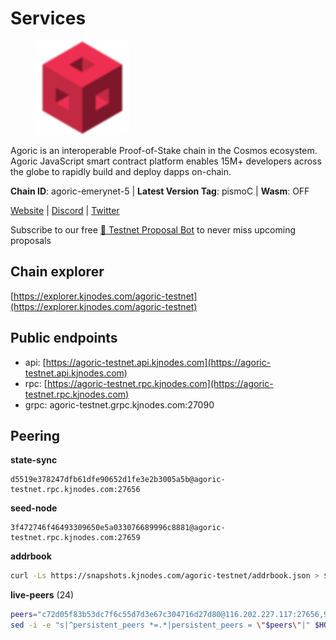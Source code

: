 # Services

<figure><img src="https://raw.githubusercontent.com/kj89/cosmos-images/main/logos/agoric.png" width="150" alt=""><figcaption></figcaption></figure>

Agoric is an interoperable Proof-of-Stake chain in the Cosmos ecosystem.  Agoric JavaScript smart contract platform enables 15M+ developers across the  globe to rapidly build and deploy dapps on-chain.

**Chain ID**: agoric-emerynet-5 | **Latest Version Tag**: pismoC | **Wasm**: OFF

[Website](https://agoric.com) | [Discord](https://discord.com/invite/qDW8DRes4s) | [Twitter](https://twitter.com/agoric)



Subscribe to our free [🤖 Testnet Proposal Bot](https://t.me/kjnodes_testnet_proposal_bot) to never miss upcoming proposals


## Chain explorer
[https://explorer.kjnodes.com/agoric-testnet](https://explorer.kjnodes.com/agoric-testnet)

## Public endpoints

* api: [https://agoric-testnet.api.kjnodes.com](https://agoric-testnet.api.kjnodes.com)
* rpc: [https://agoric-testnet.rpc.kjnodes.com](https://agoric-testnet.rpc.kjnodes.com)
* grpc: agoric-testnet.grpc.kjnodes.com:27090

## Peering

**state-sync**

```text
d5519e378247dfb61dfe90652d1fe3e2b3005a5b@agoric-testnet.rpc.kjnodes.com:27656
```

**seed-node**

```text
3f472746f46493309650e5a033076689996c8881@agoric-testnet.rpc.kjnodes.com:27659
```

**addrbook**
```bash
curl -Ls https://snapshots.kjnodes.com/agoric-testnet/addrbook.json > $HOME/.agoric/config/addrbook.json
```

**live-peers** (24)
```bash
peers="c72d05f83b53dc7f6c55d7d3e67c304716d27d80@116.202.227.117:27656,98e1069b1cfc445e377eda6a0eadd94f7877065d@162.55.169.76:26656,793955daf95ad29f003cc4ec7e6c60c00677b2f7@5.9.81.187:30656,32f7fbecd40b420d592ac460703c4ac647875566@65.109.23.238:26656,4dee5e4456307469d037c35eb0157f1f252b3f99@135.181.35.255:26656,980583e1dfd16988b6fdb22dd733f3260c535e45@192.241.137.132:26656,a49d469686e32f6490b56a2a693e83c130f3ee2a@144.76.145.151:26656,d5519e378247dfb61dfe90652d1fe3e2b3005a5b@65.109.68.190:27656,3f4e87ddb2e61fdd01398c071fa986259f096334@209.34.206.46:26656,7ea47a018710e43a9eafd4eebc8340d2f48eb3ba@94.130.132.227:2160,6f9e22eba0130f1a29c25e28beeae69b2621a403@35.238.67.135:26656,a73444541956b994f804f6fcf2a26d2c3c9865a3@34.67.210.29:26656,a3a1e6c7a9ceec632c22769a9e369d05a796dc24@65.108.79.246:26709,42084028a65c5d609793ffc618d1dcbf374fc301@65.109.28.219:14456,7b1cafa0879374125c623d854bcc0cb9cd98729e@185.213.25.151:26656,70ac007461e0d912aeba6eda56ac3fed7d3087f8@135.181.85.31:26656,a21bd5ae7488c18d7e6387f20ae0484acb70be01@13.215.217.74:26656,8dfb920cdc2eba42b688f44fdd26e12dabfbb6a9@95.217.130.111:27656,a875ef614b3902dd567be2076f18239681f24e35@82.100.58.112:26656,d238a541e480e06269107449a70b1178ef49aba7@34.69.172.140:26656,6644a86094a0cb0152f83aed74357c439657770b@185.239.209.79:26656,9fe666fe57c83855ac2c53ba5e44b1563815929d@49.12.165.122:26030,cb23a037e26347fc3ce73cae6296980f860563cc@220.130.223.158:30556,3c2abc308efdc63be1801bbb1b40900ada13349b@34.30.233.82:26656"
sed -i -e "s|^persistent_peers *=.*|persistent_peers = \"$peers\"|" $HOME/.agoric/config/config.toml
```
